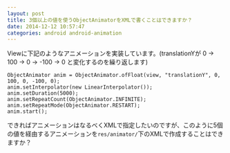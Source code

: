 ```yaml
---
layout: post
title: 3個以上の値を使うObjectAnimatorをXMLで書くことはできますか？
date: 2014-12-12 10:57:47
categories: android android-animation
---
```

<!-- {% raw %} -->
<p>Viewに下記のようなアニメーションを実装しています。(translationYが 0 → 100 → 0 → -100 → 0 と変化するのを繰り返します)</p>

<pre><code>ObjectAnimator anim = ObjectAnimator.ofFloat(view, "translationY", 0, 100, 0, -100, 0);
anim.setInterpolator(new LinearInterpolator());
anim.setDuration(5000);
anim.setRepeatCount(ObjectAnimator.INFINITE);
anim.setRepeatMode(ObjectAnimator.RESTART);
anim.start();
</code></pre>

<p>できればアニメーションはなるべくXMLで指定したいのですが、このように5個の値を経由するアニメーションを<code>res/animator/</code>下のXMLで作成することはできますか？</p>
<!-- {% endraw %} -->
